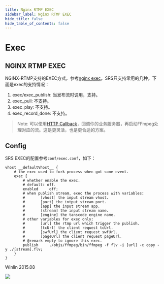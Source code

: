 ```yaml
---
title: Nginx RTMP EXEC
sidebar_label: Nginx RTMP EXEC
hide_title: false
hide_table_of_contents: false
---
```


# Exec

## NGINX RTMP EXEC

NGINX-RTMP支持的EXEC方式，参考[nginx exec](https://github.com/arut/nginx-rtmp-module/wiki/Directives#exec)，SRS只支持常用的几种。下面是exec的支持情况：

1. exec/exec_publish: 当发布流时调用，支持。
1. exec_pull: 不支持。
1. exec_play: 不支持。
1. exec_record_done: 不支持。

> Note: 可以使用[HTTP Callback](./http-callback)，回调你的业务服务器，再启动FFmpeg处理对应的流。这是更灵活，也是更合适的方案。

## Config

SRS EXEC的配置参考`conf/exec.conf`，如下：

```
vhost __defaultVhost__ {
    # the exec used to fork process when got some event.
    exec {
        # whether enable the exec.
        # default: off.
        enabled     off;
        # when publish stream, exec the process with variables:
        #       [vhost] the input stream vhost.
        #       [port] the intput stream port.
        #       [app] the input stream app.
        #       [stream] the input stream name.
        #       [engine] the tanscode engine name.
        # other variables for exec only:
        #       [url] the rtmp url which trigger the publish.
        #       [tcUrl] the client request tcUrl.
        #       [swfUrl] the client request swfUrl.
        #       [pageUrl] the client request pageUrl.
        # @remark empty to ignore this exec.
        publish     ./objs/ffmpeg/bin/ffmpeg -f flv -i [url] -c copy -y ./[stream].flv;
    }
}
```

Winlin 2015.08

![](https://ossrs.net/gif/v1/sls.gif?site=ossrs.io&path=/lts/doc-zh-5/doc/nginx-exec)


